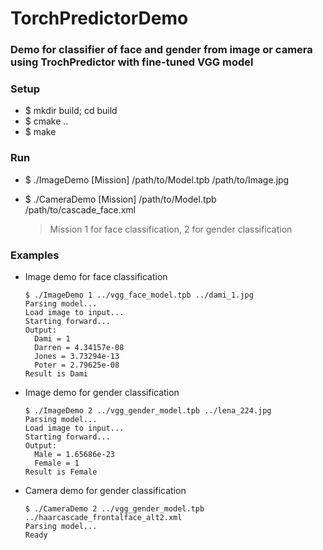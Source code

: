 # TorchPredictorDemo #

### Demo for classifier of face and gender from image or camera using TrochPredictor with fine-tuned VGG model ###

### Setup ###

* $ mkdir build; cd build
* $ cmake ..
* $ make

### Run ###

* $ ./ImageDemo [Mission] /path/to/Model.tpb /path/to/Image.jpg
* $ ./CameraDemo [Mission] /path/to/Model.tpb /path/to/cascade_face.xml

	> Mission 1 for face classification, 2 for gender classification

### Examples ###

* Image demo for face classification

	```
	$ ./ImageDemo 1 ../vgg_face_model.tpb ../dami_1.jpg
	Parsing model...
	Load image to input...
	Starting forward...
	Output: 
	  Dami = 1
	  Darren = 4.34157e-08
	  Jones = 3.73294e-13
	  Poter = 2.79625e-08
	Result is Dami

	```
	
* Image demo for gender classification

	```
	$ ./ImageDemo 2 ../vgg_gender_model.tpb ../lena_224.jpg
	Parsing model...
	Load image to input...
	Starting forward...
	Output: 
	  Male = 1.65686e-23
	  Female = 1
	Result is Female
	```

* Camera demo for gender classification

	```
	$ ./CameraDemo 2 ../vgg_gender_model.tpb ../haarcascade_frontalface_alt2.xml
	Parsing model...
	Ready
	```



